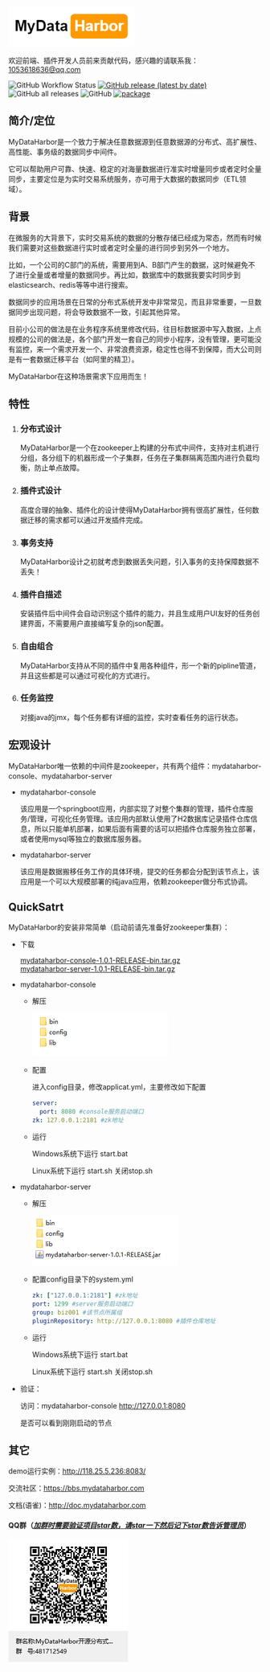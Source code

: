 
![](mydataharbor.png)

欢迎前端、插件开发人员前来贡献代码，感兴趣的请联系我：1053618636@qq.com

![GitHub Workflow Status](https://img.shields.io/github/workflow/status/xulang/mydataharbor/Java%20CI%20with%20Maven?style=flat)
[![GitHub release (latest by date)](https://img.shields.io/github/v/release/xulang/mydataharbor)](https://github.com/xulang/mydataharbor/releases)
![GitHub all releases](https://img.shields.io/github/downloads/xulang/mydataharbor/total?style=flat) 
![GitHub](https://img.shields.io/github/license/xulang/mydataharbor)
[![package](https://jitpack.io/v/xulang/mydataharbor.svg)](https://jitpack.io/#xulang/mydataharbor) 

## 简介/定位

MyDataHarbor是一个致力于解决任意数据源到任意数据源的分布式、高扩展性、高性能、事务级的数据同步中间件。

它可以帮助用户可靠、快速、稳定的对海量数据进行准实时增量同步或者定时全量同步，主要定位是为实时交易系统服务，亦可用于大数据的数据同步（ETL领域）。

## 背景

在微服务的大背景下，实时交易系统的数据的分散存储已经成为常态，然而有时候我们需要对这些数据进行实时或者定时全量的进行同步到另外一个地方。

比如，一个公司的C部门的系统，需要用到A、B部门产生的数据，这时候避免不了进行全量或者增量的数据同步。再比如，数据库中的数据我要实时同步到elasticsearch、redis等等中进行搜索。

数据同步的应用场景在日常的分布式系统开发中非常常见，而且非常重要，一旦数据同步出现问题，将会导致数据不一致，引起其他异常。

目前小公司的做法是在业务程序系统里修改代码，往目标数据源中写入数据，上点规模的公司的做法是，各个部门开发一套自己的同步小程序，没有管理，更可能没有监控，来一个需求开发一个、非常浪费资源，稳定性也得不到保障，而大公司则是有一套数据迁移平台（如阿里的精卫）。

MyDataHarbor在这种场景需求下应用而生！

## 特性

1. ### 分布式设计

   MyDataHarbor是一个在zookeeper上构建的分布式中间件，支持对主机进行分组，各分组下的机器形成一个子集群，任务在子集群隔离范围内进行负载均衡，防止单点故障。

2. ### 插件式设计

   高度合理的抽象、插件化的设计使得MyDataHarbor拥有很高扩展性，任何数据迁移的需求都可以通过开发插件完成。

3. ### 事务支持

   MyDataHarbor设计之初就考虑到数据丢失问题，引入事务的支持保障数据不丢失！

4. ### 插件自描述

   安装插件后中间件会自动识别这个插件的能力，并且生成用户UI友好的任务创建界面，不需要用户直接编写复杂的json配置。

5. ### 自由组合

   MyDataHarbor支持从不同的插件中复用各种组件，形一个新的pipline管道，并且这些都是可以通过可视化的方式进行。

6. ### 任务监控

   对接java的jmx，每个任务都有详细的监控，实时查看任务的运行状态。

## 宏观设计

MyDataHarbor唯一依赖的中间件是zookeeper，共有两个组件：mydataharbor-console、mydataharbor-server

- mydataharbor-console

  该应用是一个springboot应用，内部实现了对整个集群的管理，插件仓库服务/管理，可视化任务管理。该应用内部默认使用了H2数据库记录插件仓库信息，所以只能单机部署，如果后面有需要的话可以把插件仓库服务独立部署，或者使用mysql等独立的数据库服务器。

- mydataharbor-server

  该应用是数据搬移任务工作的具体环境，提交的任务都会分配到该节点上，该应用是一个可以大规模部署的纯java应用，依赖zookeeper做分布式协调。

## QuickSatrt

MyDataHarbor的安装非常简单（启动前请先准备好zookeeper集群）：

- 下载 
   
   [mydataharbor-console-1.0.1-RELEASE-bin.tar.gz](https://github.com/xulang/mydataharbor/releases/download/1.0.1-RELEASE/mydataharbor-console-1.0.1-RELEASE-bin.tar.gz)    
   [mydataharbor-server-1.0.1-RELEASE-bin.tar.gz](https://github.com/xulang/mydataharbor/releases/download/1.0.1-RELEASE/mydataharbor-server-1.0.1-RELEASE-bin.tar.gz)
   
- mydataharbor-console

  - 解压

    ![image-20210812143819918](./doc/image/image-20210812143819918.png)

  - 配置

    进入config目录，修改applicat.yml，主要修改如下配置

    ```yaml
    server:
      port: 8080 #console服务启动端口
    zk: 127.0.0.1:2181 #zk地址
    ```
    
  - 运行

    Windows系统下运行 start.bat

    Linux系统下运行 start.sh  关闭stop.sh 

- mydataharbor-server

  - 解压
    
    ![image-20210812144430744](./doc/image/image-20210812144430744.png)
    
  - 配置config目录下的system.yml
    
    ```yaml
    zk: ["127.0.0.1:2181"] #zk地址
    port: 1299 #server服务启动端口
    group: biz001 #该节点所属组
    pluginRepository: http://127.0.0.1:8080 #插件仓库地址
    
  - 运行
  
    Windows系统下运行 start.bat
    
    Linux系统下运行 start.sh  关闭stop.sh 
  
- 验证：

  访问：mydataharbor-console  http://127.0.0.1:8080

  是否可以看到刚刚启动的节点
## 其它
demo运行实例：http://118.25.5.236:8083/

交流社区：https://bbs.mydataharbor.com

文档(语雀)：http://doc.mydataharbor.com

#### QQ群（**<u>*加群时需要验证项目star数，请star一下然后记下star数告诉管理员*</u>**）

![QQ群](./doc/image/qq-discuz.png)

